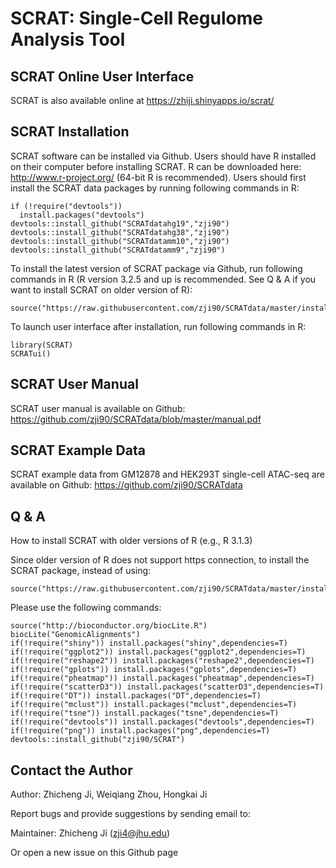 SCRAT: Single-Cell Regulome Analysis Tool
====

## SCRAT Online User Interface

SCRAT is also available online at https://zhiji.shinyapps.io/scrat/

## SCRAT Installation

SCRAT software can be installed via Github.
Users should have R installed on their computer before installing SCRAT. R can be downloaded here: http://www.r-project.org/  (64-bit R is recommended).
Users should first install the SCRAT data packages by running following commands in R:
```{r }
if (!require("devtools"))
  install.packages("devtools")
devtools::install_github("SCRATdatahg19","zji90")
devtools::install_github("SCRATdatahg38","zji90")
devtools::install_github("SCRATdatamm10","zji90")
devtools::install_github("SCRATdatamm9","zji90")
```

To install the latest version of SCRAT package via Github, run following commands in R (R version 3.2.5 and up is recommended. See Q & A if you want to install SCRAT on older version of R):
```{r }
source("https://raw.githubusercontent.com/zji90/SCRATdata/master/installcode.R")
```
To launch user interface after installation, run following commands in R:
```{r }
library(SCRAT)
SCRATui()
```

## SCRAT User Manual

SCRAT user manual is available on Github: https://github.com/zji90/SCRATdata/blob/master/manual.pdf

## SCRAT Example Data

SCRAT example data from GM12878 and HEK293T single-cell ATAC-seq are available on Github: https://github.com/zji90/SCRATdata

## Q & A

How to install SCRAT with older versions of R (e.g., R 3.1.3)

Since older version of R does not support https connection, to install the SCRAT package, instead of using:
```{r }
source("https://raw.githubusercontent.com/zji90/SCRATdata/master/installcode.R")
```

Please use the following commands:
```{r }
source("http://bioconductor.org/biocLite.R")
biocLite("GenomicAlignments")
if(!require("shiny")) install.packages("shiny",dependencies=T)
if(!require("ggplot2")) install.packages("ggplot2",dependencies=T)
if(!require("reshape2")) install.packages("reshape2",dependencies=T)
if(!require("gplots")) install.packages("gplots",dependencies=T)
if(!require("pheatmap")) install.packages("pheatmap",dependencies=T)
if(!require("scatterD3")) install.packages("scatterD3",dependencies=T)
if(!require("DT")) install.packages("DT",dependencies=T)
if(!require("mclust")) install.packages("mclust",dependencies=T)
if(!require("tsne")) install.packages("tsne",dependencies=T)
if(!require("devtools")) install.packages("devtools",dependencies=T)
if(!require("png")) install.packages("png",dependencies=T)
devtools::install_github("zji90/SCRAT")
```

## Contact the Author
Author: Zhicheng Ji, Weiqiang Zhou, Hongkai Ji

Report bugs and provide suggestions by sending email to:

Maintainer: Zhicheng Ji (zji4@jhu.edu)

Or open a new issue on this Github page
